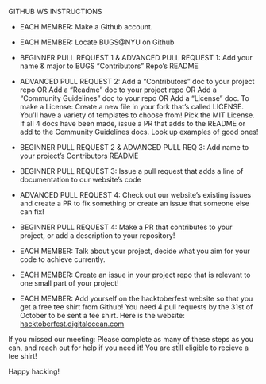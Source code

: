 GITHUB WS INSTRUCTIONS
-	EACH MEMBER: Make a Github account.
-	EACH MEMBER: Locate BUGS@NYU on Github

-	BEGINNER PULL REQUEST 1 & ADVANCED PULL REQUEST 1: Add your name & major to BUGS “Contributors” Repo’s README

-	ADVANCED PULL REQUEST 2: Add a “Contributors” doc to your project repo OR Add a “Readme” doc to your project repo OR Add a “Community Guidelines” doc to your repo OR Add a “License” doc. To make a License: Create a new file in your fork that’s called LICENSE. You’ll have a variety of templates to choose from! Pick the MIT License. If all 4 docs have been made, issue a PR that adds to the README or add to the Community Guidelines docs. Look up examples of good ones!
-	BEGINNER PULL REQUEST 2 & ADVANCED PULL REQ 3: Add name to your project’s Contributors README
-	BEGINNER PULL REQUEST 3: Issue a pull request that adds a line of documentation to our website’s code
-	ADVANCED PULL REQUEST 4: Check out our website’s existing issues and create a PR to fix something or create an issue that someone else can fix!
-	BEGINNER PULL REQUEST 4: Make a PR that contributes to your project, or add a description to your repository!

-	EACH MEMBER: Talk about your project, decide what you aim for your code to achieve currently.
-	EACH MEMBER: Create an issue in your project repo that is relevant to one small part of your project!
-	EACH MEMBER: Add yourself on the hacktoberfest website so that you get a free tee shirt from Github! You need 4 pull requests by the 31st of October to be sent a tee shirt. Here is the website: [hacktoberfest.digitalocean.com](http://hacktoberfest.digitalocean.com)





If you missed our meeting: Please complete as many of these steps as you can, and reach out for help if you need it! You are still eligible to recieve a tee shirt!


Happy hacking!

